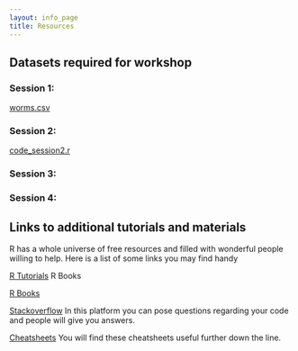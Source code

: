 ```yaml
---
layout: info_page
title: Resources
---
```


## Datasets required for workshop

### Session 1:

[worms.csv](/data/worms.csv)

### Session 2:

[code_session2.r](/data/code_session2.r)

### Session 3:

### Session 4: 

## Links to additional tutorials and materials

R has a whole universe of free resources and filled with wonderful people willing to help. Here is a list of some links you may find handy

[R Tutorials](https://education.rstudio.com/)
R Books

[R Books](https://www.rstudio.com/resources/books/)

[Stackoverflow](https://stackoverflow.com/) In this platform you can pose questions regarding your code and people will give you answers.

[Cheatsheets](https://www.rstudio.com/resources/cheatsheets/) You will find these cheatsheets useful further down the line. 
